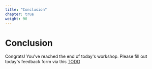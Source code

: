 ```yaml
---
title: "Conclusion"
chapter: true
weight: 90
---
```


# Conclusion

Congrats! You've reached the end of today's workshop.
Please fill out today's feedback form via this [TODO](TODO)

